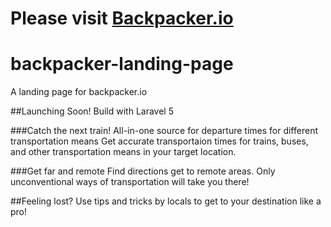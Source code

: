 # Please visit  [Backpacker.io](https://travel-karmouche.rhcloud.com)
# backpacker-landing-page
A landing page for backpacker.io

##Launching Soon!
Build with Laravel 5

###Catch the next train!
All-in-one source for departure times for different transportation means
Get accurate transportaion times for trains, buses, and other transportation means in your target location.

###Get far and remote
Find directions get to remote areas. Only unconventional ways of transportation will take you there!

##Feeling lost?
Use tips and tricks by locals to get to your destination like a pro!
